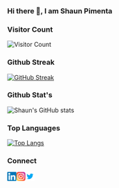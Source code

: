 ### Hi there 👋, I am Shaun Pimenta

<!--
**shaunpimenta/shaunpimenta** is a ✨ _special_ ✨ repository because its `README.md` (this file) appears on your GitHub profile.

Here are some ideas to get you started:

- 🔭 I’m currently working on ...
- 🌱 I’m currently learning ...
- 👯 I’m looking to collaborate on ...
- 🤔 I’m looking for help with ...
- 💬 Ask me about ...
- 📫 How to reach me: ...
- 😄 Pronouns: ...
- ⚡ Fun fact: ...
-->
### Visitor Count 
![Visitor Count](https://profile-counter.glitch.me/{shaunpimenta}/count.svg)
<br>
### Github Streak 
[![GitHub Streak](https://github-readme-streak-stats.herokuapp.com/?user=shaunpimenta&theme=radical)](https://git.io/streak-stats)
<!-- <img align="center" src="https://github-readme-stats.vercel.app/api/<CARD_TYPE>/?username=<shaunpimenta>&theme=<THEME_NAME>" /> -->
### Github Stat's
![Shaun's GitHub stats](https://github-readme-stats.vercel.app/api?username=shaunpimenta&show_icons=true&theme=radical)
<!-- [![Shaun's GitHub stats](https://github-readme-stats.vercel.app/api?username=shaunpimenta)](https://github.com/shaunpimenta/github-readme-stats) -->
### Top Languages
[![Top Langs](https://github-readme-stats.vercel.app/api/top-langs/?username=shaunpimenta&show_icons=true&theme=radical)](https://github.com/shaunpimenta/github-readme-stats)
### Connect
<a href="https://www.linkedin.com/in/shaunpimenta/"><img align="left" src="https://raw.githubusercontent.com/shaunpimenta/shaunpimenta/main/images/linkedin.svg" alt="Yu Shi | LinkedIn" width="21px"/></a>
<a href="https://instagram.com/shaunpimenta"><img align="left" src="https://raw.githubusercontent.com/shaunpimenta/shaunpimenta/main/images/instagram.svg" alt="Shaun | Instagram" width="21px"/></a>
<a href="https://twitter.com/shaunpimenta"><img align="left" src="https://raw.githubusercontent.com/shaunpimenta/shaunpimenta/main/images/twitter.png" alt="Shaun | Twitter" width="21px"/></a>
</br>
